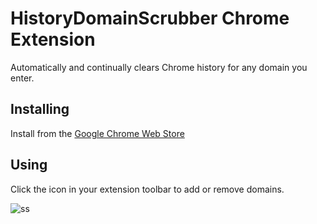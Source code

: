 # HistoryDomainScrubber Chrome Extension

Automatically and continually clears Chrome history for any domain you enter.


## Installing

Install from the [Google Chrome Web Store](https://chrome.google.com/webstore/detail/history-domain-scrubber/loglpcdkopjoejjahhnoneihjlgjfffi)


## Using

Click the icon in your extension toolbar to add or remove domains.

![ss](https://d3vv6lp55qjaqc.cloudfront.net/items/22281e331G2j1x3h230i/Screen%20Recording%202017-12-13%20at%2012.48%20pm.gif)
